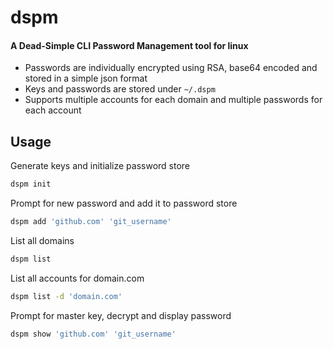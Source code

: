 # dspm
#### A Dead-Simple CLI Password Management tool for linux
- Passwords are individually encrypted using RSA, base64 encoded and stored in a simple json format
- Keys and passwords are stored under `~/.dspm`
- Supports multiple accounts for each domain and multiple passwords for each account

## Usage
Generate keys and initialize password store
```bash
dspm init 
```
Prompt for new password and add it to password store
```bash
dspm add 'github.com' 'git_username'
```
List all domains
```bash
dspm list
```
List all accounts for domain.com
```bash
dspm list -d 'domain.com'
```
Prompt for master key, decrypt and display password
```bash
dspm show 'github.com' 'git_username'
```
